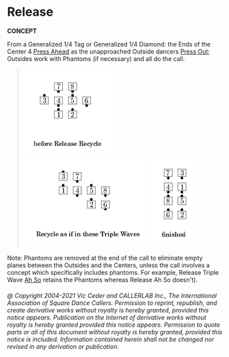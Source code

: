 
# Release <anything>
**CONCEPT**   


From a Generalized 1/4 Tag or Generalized 1/4 Diamond:
the Ends of the Center 4 [Press Ahead](../c1/press.md)
as the unapproached
Outside dancers [Press Out](../c1/press.md);
Outsides work with Phantoms (if necessary) and all do the <anything> call.

> 
> ![alt](release_anything-1.png)
> ![alt](release_anything-2.png)
> ![alt](release_anything-3.png)
> 

Note: Phantoms are removed at the end of the call to eliminate empty planes
between the Outsides and the Centers, unless the <anything> call
involves a concept which specifically includes phantoms.
For example, Release Triple Wave [Ah So](../c1/ah_so.md) retains the
Phantoms whereas Release Ah So doesn't).
###### @ Copyright 2004-2021 Vic Ceder and CALLERLAB Inc., The International Association of Square Dance Callers. Permission to reprint, republish, and create derivative works without royalty is hereby granted, provided this notice appears. Publication on the Internet of derivative works without royalty is hereby granted provided this notice appears. Permission to quote parts or all of this document without royalty is hereby granted, provided this notice is included. Information contained herein shall not be changed nor revised in any derivation or publication.
